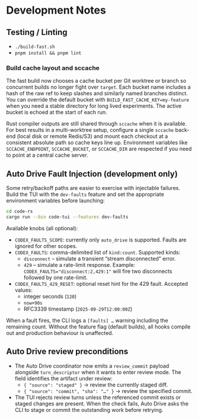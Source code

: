 # Development Notes

## Testing / Linting

- `./build-fast.sh`
- `pnpm install && pnpm lint`

### Build cache layout and sccache

The fast build now chooses a cache bucket per Git worktree or branch so
concurrent builds no longer fight over `target`. Each bucket name includes a
hash of the raw ref to keep slashes and similarly named branches distinct. You
can override the default bucket with `BUILD_FAST_CACHE_KEY=my-feature` when you
need a stable directory for long lived experiments. The active bucket is echoed
at the start of each run.

Rust compiler outputs are still shared through `sccache` when it is available.
For best results in a multi-worktree setup, configure a single `sccache`
back-end (local disk or remote Redis/S3) and mount each checkout at a consistent
absolute path so cache keys line up. Environment variables like
`SCCACHE_ENDPOINT`, `SCCACHE_BUCKET`, or `SCCACHE_DIR` are respected if you need
to point at a central cache server.

## Auto Drive Fault Injection (development only)

Some retry/backoff paths are easier to exercise with injectable failures. Build
the TUI with the `dev-faults` feature and set the appropriate environment
variables before launching:

```bash
cd code-rs
cargo run --bin code-tui --features dev-faults
```

Available knobs (all optional):

- `CODEX_FAULTS_SCOPE`: currently only `auto_drive` is supported. Faults are
  ignored for other scopes.
- `CODEX_FAULTS`: comma-delimited list of `kind:count`. Supported kinds:
  - `disconnect` – simulate a transient “stream disconnected” error.
  - `429` – simulate a rate-limit response.
  Example: `CODEX_FAULTS="disconnect:2,429:1"` will fire two disconnects
  followed by one rate-limit.
- `CODEX_FAULTS_429_RESET`: optional reset hint for the 429 fault. Accepted
  values:
  - integer seconds (`120`)
  - `now+90s`
  - RFC3339 timestamp (`2025-09-29T12:00:00Z`)

When a fault fires, the CLI logs a `[faults] …` warning including the remaining
count. Without the feature flag (default builds), all hooks compile out and
production behaviour is unaffected.

## Auto Drive review preconditions

- The Auto Drive coordinator now emits a `review_commit` payload alongside
  `turn_descriptor` when it wants to enter review mode. The field identifies the
  artifact under review:
  - `{ "source": "staged" }` -> review the currently staged diff.
  - `{ "source": "commit", "sha": "…" }` -> review the specified commit.
- The TUI rejects review turns unless the referenced commit exists or staged
  changes are present. When the check fails, Auto Drive asks the CLI to stage or
  commit the outstanding work before retrying.
